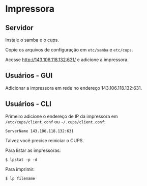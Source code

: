 # Impressora

## Servidor

Instale o samba e o cups.

Copie os arquivos de configuração em `etc/samba` e `etc/cups`.

Acesse http://143.106.118.132:631/ e adicione a impressora.

## Usuários - GUI

Adicionar a impressora em rede no endereço 143.106.118.132:631.

## Usuários - CLI

Primeiro adicione o endereço de IP da impressora em `/etc/cups/client.conf` ou
`~/.cups/client.conf`:

~~~
ServerName 143.106.118.132:631
~~~

Talvez você precise reiniciar o CUPS.

Para listar as impressoras:

~~~
$ lpstat -p -d
~~~

Para imprimir:

~~~
$ lp filename
~~~
